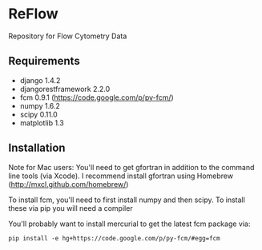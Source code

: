 ReFlow
======

Repository for Flow Cytometry Data

Requirements
----

* django 1.4.2
* djangorestframework 2.2.0
* fcm 0.9.1 (https://code.google.com/p/py-fcm/)
* numpy 1.6.2
* scipy 0.11.0
* matplotlib 1.3

Installation
----

Note for Mac users: You'll need to get gfortran in addition to the command line tools (via Xcode). I recommend install gfortran using Homebrew (http://mxcl.github.com/homebrew/)

To install fcm, you'll need to first install numpy and then scipy. To install these via pip you will need a compiler

You'll probably want to install mercurial to get the latest fcm package via:

`pip install -e hg+https://code.google.com/p/py-fcm/#egg=fcm`
